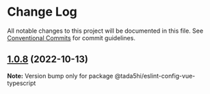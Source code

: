# Change Log

All notable changes to this project will be documented in this file.
See [Conventional Commits](https://conventionalcommits.org) for commit guidelines.

## [1.0.8](https://github.com/tada5hi/javascript/compare/@tada5hi/eslint-config-vue-typescript@1.0.7...@tada5hi/eslint-config-vue-typescript@1.0.8) (2022-10-13)

**Note:** Version bump only for package @tada5hi/eslint-config-vue-typescript
